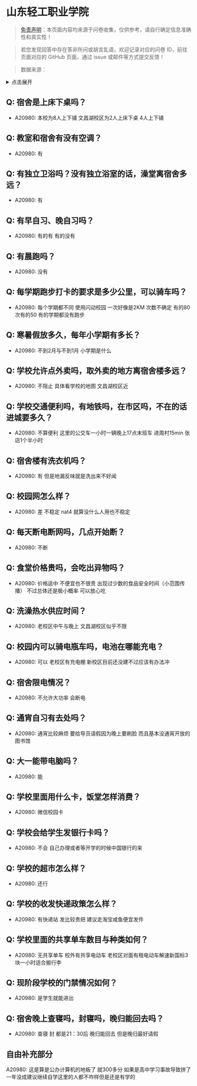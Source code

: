 # 山东轻工职业学院

> [免责声明](https://colleges.chat/#_3)：本页面内容均来源于问卷收集，仅供参考，请自行确定信息准确性和真实性！

> 若您发现回答中存在答非所问或胡言乱语，欢迎记录对应的问卷 ID，前往页面对应的 GitHub 页面，通过 issue 或邮件等方式提交反馈！

> 数据来源：

<details><summary>点击展开</summary>
<ul>
<li>A20980: 1038106778@qq.com (2023 年 09 月)</li>
</ul>
</details>

## Q: 宿舍是上床下桌吗？

- A20980: 本校为8人上下铺
文昌湖校区为2人上床下桌 4人上下铺

## Q: 教室和宿舍有没有空调？

- A20980: 有

## Q: 有独立卫浴吗？没有独立浴室的话，澡堂离宿舍多远？

- A20980: 有

## Q: 有早自习、晚自习吗？

- A20980: 有的有 有的没有

## Q: 有晨跑吗？

- A20980: 没有

## Q: 每学期跑步打卡的要求是多少公里，可以骑车吗？

- A20980: 每个学期都不同 使用闪动校园 一次好像是2KM 次数不确定 有的80次有的50 有的学期都没有跑步

## Q: 寒暑假放多久，每年小学期有多长？

- A20980: 不到2月与不到1月 小学期是什么

## Q: 学校允许点外卖吗，取外卖的地方离宿舍楼多远？

- A20980: 不阻止 具体看学校的地图 文昌湖校区近

## Q: 学校交通便利吗，有地铁吗，在市区吗，不在的话进城要多久？

- A20980: 不算便利 这里的公交车一小时一辆晚上17点末班车 进周村15min 张店1个半小时

## Q: 宿舍楼有洗衣机吗？

- A20980: 有 但是地漏反味就是洗出来不好闻

## Q: 校园网怎么样？

- A20980: 差 不稳定 nat4 就算没什么人用也不稳定

## Q: 每天断电断网吗，几点开始断？

- A20980: 不断

## Q: 食堂价格贵吗，会吃出异物吗？

- A20980: 价格适中 不便宜也不很贵 出现过少数的食品安全时间（小范围传播） 不过总体还是极小概率 可以放心吃

## Q: 洗澡热水供应时间？

- A20980: 老校区中午与晚上 文昌湖校区似乎不限

## Q: 校园内可以骑电瓶车吗，电池在哪能充电？

- A20980: 可以 老校区有充电棚 新校区目前还没建不过应该有办法冲

## Q: 宿舍限电情况？

- A20980: 不允许大功率 会断电

## Q: 通宵自习有去处吗？

- A20980: 通宵比较麻烦 要给导员请假因为晚上要刷脸 而且基本没通宵开放的图书馆

## Q: 大一能带电脑吗？

- A20980: 能

## Q: 学校里面用什么卡，饭堂怎样消费？

- A20980: 微信校园卡

## Q: 学校会给学生发银行卡吗？

- A20980: 不会 自己办理或者等开学的时候中国银行的来

## Q: 学校的超市怎么样？

- A20980: 还行

## Q: 学校的收发快递政策怎么样？

- A20980: 有快递站 发比较贵把 建议走淘宝咸鱼便宜发件

## Q: 学校里面的共享单车数目与种类如何？

- A20980: 无共享单车 校外有共享电动车 老校区对面有租电动车解速新国标3块一小时适合搬行李

## Q: 现阶段学校的门禁情况如何？

- A20980: 是学生就能进出

## Q: 宿舍晚上查寝吗，封寝吗，晚归能回去吗？

- A20980: 查寝 封 都是21：30后 晚归能回去 但是晚归最好请假

## 自由补充部分

A20980: 这是算是公办计算机的地板了 就300多分 如果是高中学习事故导致拼了一年没成建议继续自学这里的人都不咋样但是还是有学的